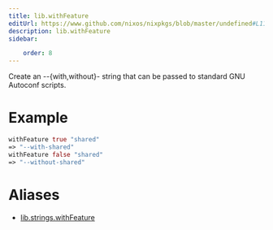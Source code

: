 ```yaml
---
title: lib.withFeature
editUrl: https://www.github.com/nixos/nixpkgs/blob/master/undefined#L1176C17
description: lib.withFeature
sidebar:

    order: 8
---
```


Create an --{with,without}-<feat> string that can be passed to
standard GNU Autoconf scripts.

# Example

```nix
withFeature true "shared"
=> "--with-shared"
withFeature false "shared"
=> "--without-shared"
```


# Aliases

- [lib.strings.withFeature](/nix-doc-comments/reference/lib/strings/lib-strings-withfeature)


